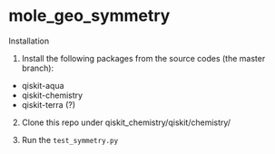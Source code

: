 # mole_geo_symmetry

Installation

1. Install the following packages from the source codes (the master branch):
 - qiskit-aqua
 - qiskit-chemistry
 - qiskit-terra (?)
 
2. Clone this repo under qiskit_chemistry/qiskit/chemistry/


3. Run the `test_symmetry.py`
